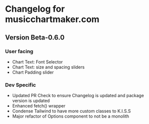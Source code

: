 # Changelog for musicchartmaker.com

## Version Beta-0.6.0

### User facing

- Chart Text: Font Selector
- Chart Text: size and spacing sliders
- Chart Padding slider

### Dev Specific

- Updated PR Check to ensure Changelog is updated and package version is updated
- Enhanced fetch() wrapper
- Condense Tailwind to have more custom classes to K.I.S.S
- Major refactor of Options component to not be a monolith
